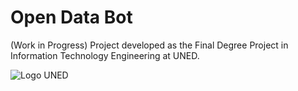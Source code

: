 # Open Data Bot

(Work in Progress)
Project developed as the Final Degree Project in Information Technology Engineering at UNED.

![Logo UNED](https://www.uned.es/universidad/.imaging/mte/home-nueva-theme/120/dam/recursos-corporativos/logotipos/genericos-50-aniversario/Logotipo-UNED-50.jpeg/jcr:content/LogoUNED-50.jpg)
